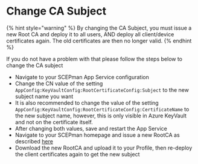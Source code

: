 # Change CA Subject

{% hint style="warning" %}
By changing the CA Subject, you must issue a new Root CA and deploy it to all users, AND deploy all client/device certificates again. The old certificates are then no longer valid.
{% endhint %}

If you do not have a problem with that please follow the steps below to change the CA subject

* Navigate to your SCEPman App Service configuration
* Change the CN value of the setting `AppConfig:KeyVaultConfig:RootCertificateConfig:Subject` to the new subject name you want
* It is also recommended to change the value of the setting `AppConfig:KeyVaultConfig:RootCertificateConfig:CertificateName` to the new subject name, however, this is only visible in Azure KeyVault and not on the certificate itself.
* After changing both values, save and restart the App Service
* Navigate to your SCEPman homepage and issue a new RootCA as described [here](../../scepman-configuration/first-run-root-cert.md)
* Download the new RootCA and upload it to your Profile, then re-deploy the client certificates again to get the new subject
